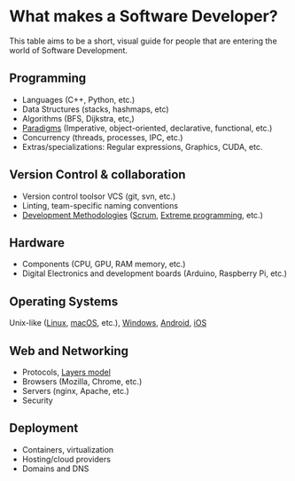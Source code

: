 # What makes a Software Developer?

This table aims to be a short, visual guide for people that are entering the world of Software Development.

## Programming

* Languages (C++, Python, etc.)
* Data Structures (stacks, hashmaps, etc)
* Algorithms (BFS, Dijkstra, etc,)
* [Paradigms](https://en.wikipedia.org/wiki/Programming_paradigm) (Imperative, object-oriented, declarative, functional, etc.)
* Concurrency (threads, processes, IPC, etc.)
* Extras/specializations: Regular expressions, Graphics, CUDA, etc.

## Version Control & collaboration

* Version control toolsor VCS (git, svn, etc.)
* Linting, team-specific naming conventions
* [Development Methodologies](https://en.wikipedia.org/wiki/Software_development_process) ([Scrum](https://en.wikipedia.org/wiki/Scrum_(software_development)), [Extreme programming](https://en.wikipedia.org/wiki/Extreme_programming), etc.)

## Hardware

* Components (CPU, GPU, RAM memory, etc.)
* Digital Electronics and development boards (Arduino, Raspberry Pi, etc.)

## Operating Systems

Unix-like ([Linux](https://en.wikipedia.org/wiki/Linux), [macOS](https://en.wikipedia.org/wiki/MacOS), etc.), [Windows](https://en.wikipedia.org/wiki/Microsoft_Windows), [Android](https://en.wikipedia.org/wiki/Android_(operating_system)), [iOS](https://en.wikipedia.org/wiki/IOS)

## Web and Networking

* Protocols, [Layers model](https://en.wikipedia.org/wiki/OSI_model)
* Browsers (Mozilla, Chrome, etc.)
* Servers (nginx, Apache, etc.)
* Security

## Deployment
* Containers, virtualization
* Hosting/cloud providers
* Domains and DNS

